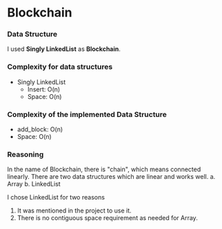 # Blockchain
### Data Structure
I used **Singly LinkedList** as **Blockchain**.

### Complexity for data structures
- Singly LinkedList
    - Insert: O(n)
    - Space:  O(n)

### Complexity of the implemented Data Structure
   - add_block:     O(n)
   - Space:         O(n)

### Reasoning
In the name of Blockchain, there is "chain", which means connected linearly.
There are two data structures which are linear and works well.
a. Array
b. LinkedList

I chose LinkedList for two reasons
1. It was mentioned in the project to use it.
2. There is no contiguous space requirement as needed for Array.
